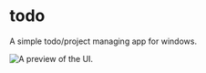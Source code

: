 # todo
A simple todo/project managing app for windows.

![A preview of the UI.](https://assets.ping.lol/fileuploads/ToDoApp_2017-11-16_17-36-00.png)
